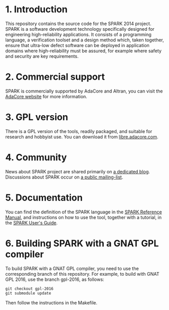 # 1. Introduction

This repository contains the source code for the SPARK 2014 project. SPARK
is a software development technology specifically designed for engineering
high-reliability applications. It consists of a programming language,
a verification toolset and a design method which, taken together, ensure
that ultra-low defect software can be deployed in application domains where
high-reliability must be assured, for example where safety and security are
key requirements.

# 2. Commercial support

SPARK is commercially supported by AdaCore and Altran, you can visit the
[AdaCore website](http://www.adacore.com/sparkpro/) for more information.

# 3. GPL version

There is a GPL version of the tools, readily packaged, and suitable for
research and hobbyist use. You can download it from
[libre.adacore.com](http://libre.adacore.com/download/).

# 4. Community

News about SPARK project are shared primarily on [a dedicated
blog](http://www.spark-2014.org/). Discussions about SPARK occur on [a public
mailing-list](https://lists.forge.open-do.org/mailman/listinfo/spark2014-discuss).

# 5. Documentation

You can find the definition of the SPARK language in the
[SPARK Reference Manual](http://docs.adacore.com/spark2014-docs/html/lrm/),
and instructions on how to use the tool, together with a tutorial, in the
[SPARK User's Guide](http://docs.adacore.com/spark2014-docs/html/ug/).

# 6. Building SPARK with a GNAT GPL compiler

To build SPARK with a GNAT GPL compiler, you need to use the corresponding
branch of this repository. For example, to build with GNAT GPL 2016, use the
branch gpl-2016, as follows:
```
git checkout gpl-2016
git submodule update
```

Then follow the instructions in the Makefile.
